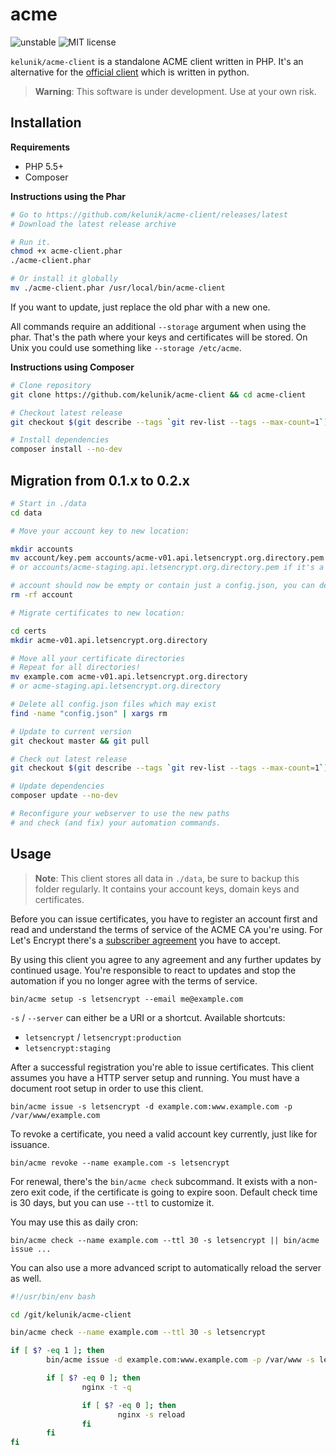 # acme

![unstable](https://img.shields.io/badge/api-unstable-orange.svg?style=flat-square)
![MIT license](https://img.shields.io/badge/license-MIT-blue.svg?style=flat-square)

`kelunik/acme-client` is a standalone ACME client written in PHP.
It's an alternative for the [official client](https://github.com/letsencrypt/letsencrypt) which is written in python.

> **Warning**: This software is under development. Use at your own risk.

## Installation

**Requirements**

* PHP 5.5+
* Composer

**Instructions using the Phar**

```bash
# Go to https://github.com/kelunik/acme-client/releases/latest
# Download the latest release archive

# Run it.
chmod +x acme-client.phar
./acme-client.phar

# Or install it globally
mv ./acme-client.phar /usr/local/bin/acme-client
```

If you want to update, just replace the old phar with a new one.

All commands require an additional `--storage` argument when using the phar. That's the path where your keys and certificates will be stored.
On Unix you could use something like `--storage /etc/acme`.

**Instructions using Composer**

```bash
# Clone repository
git clone https://github.com/kelunik/acme-client && cd acme-client

# Checkout latest release
git checkout $(git describe --tags `git rev-list --tags --max-count=1`)

# Install dependencies
composer install --no-dev
```

## Migration from 0.1.x to 0.2.x

```bash
# Start in ./data
cd data

# Move your account key to new location:

mkdir accounts
mv account/key.pem accounts/acme-v01.api.letsencrypt.org.directory.pem
# or accounts/acme-staging.api.letsencrypt.org.directory.pem if it's a staging key

# account should now be empty or contain just a config.json, you can delete the folder then
rm -rf account

# Migrate certificates to new location:

cd certs
mkdir acme-v01.api.letsencrypt.org.directory

# Move all your certificate directories
# Repeat for all directories!
mv example.com acme-v01.api.letsencrypt.org.directory
# or acme-staging.api.letsencrypt.org.directory

# Delete all config.json files which may exist
find -name "config.json" | xargs rm

# Update to current version
git checkout master && git pull

# Check out latest release
git checkout $(git describe --tags `git rev-list --tags --max-count=1`)

# Update dependencies
composer update --no-dev

# Reconfigure your webserver to use the new paths
# and check (and fix) your automation commands.
```

## Usage

> **Note**: This client stores all data in `./data`, be sure to backup this folder regularly.
> It contains your account keys, domain keys and certificates.

Before you can issue certificates, you have to register an account first and read and understand the terms of service of the ACME CA you're using.
For Let's Encrypt there's a [subscriber agreement](https://letsencrypt.org/repository/) you have to accept.

By using this client you agree to any agreement and any further updates by continued usage.
You're responsible to react to updates and stop the automation if you no longer agree with the terms of service.

```
bin/acme setup -s letsencrypt --email me@example.com
```

`-s` / `--server` can either be a URI or a shortcut. Available shortcuts:
 * `letsencrypt` / `letsencrypt:production`
 * `letsencrypt:staging`

After a successful registration you're able to issue certificates.
This client assumes you have a HTTP server setup and running.
You must have a document root setup in order to use this client.

```
bin/acme issue -s letsencrypt -d example.com:www.example.com -p /var/www/example.com
```

To revoke a certificate, you need a valid account key currently, just like for issuance.

```
bin/acme revoke --name example.com -s letsencrypt
```

For renewal, there's the `bin/acme check` subcommand.
It exists with a non-zero exit code, if the certificate is going to expire soon.
Default check time is 30 days, but you can use `--ttl` to customize it.

You may use this as daily cron:

```
bin/acme check --name example.com --ttl 30 -s letsencrypt || bin/acme issue ...
```

You can also use a more advanced script to automatically reload the server as well.

```bash
#!/usr/bin/env bash

cd /git/kelunik/acme-client

bin/acme check --name example.com --ttl 30 -s letsencrypt

if [ $? -eq 1 ]; then
        bin/acme issue -d example.com:www.example.com -p /var/www -s letsencrypt

        if [ $? -eq 0 ]; then
                nginx -t -q

                if [ $? -eq 0 ]; then
                        nginx -s reload
                fi
        fi
fi
```